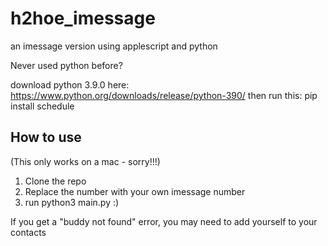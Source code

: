 # h2hoe_imessage
 an imessage version using applescript and python

Never used python before?

download python 3.9.0 here: https://www.python.org/downloads/release/python-390/ 
then run this: pip install schedule


## How to use

(This only works on a mac - sorry!!!) 

1. Clone the repo 
2. Replace the number with your own imessage number
3. run python3 main.py :) 

If you get a "buddy not found" error, you may need to add yourself to your contacts 
